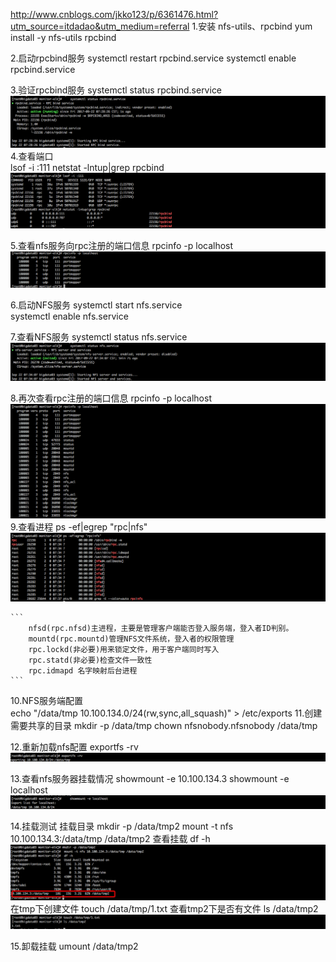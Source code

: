 

http://www.cnblogs.com/jkko123/p/6361476.html?utm_source=itdadao&utm_medium=referral
1.安装 nfs-utils、rpcbind
	yum install -y nfs-utils rpcbind

2.启动rpcbind服务
    systemctl restart rpcbind.service
    systemctl enable rpcbind.service


3.验证rpcbind服务
    systemctl status rpcbind.service
    ![](images/Snip20170921_15.png)
4.查看端口   
    lsof -i :111
    netstat -lntup|grep rpcbind
    ![](images/Snip20170921_16.png)
    
5.查看nfs服务向rpc注册的端口信息
    rpcinfo -p localhost   
    ![](images/Snip20170921_17.png)
    
    
6.启动NFS服务
    systemctl start nfs.service    
    systemctl enable nfs.service    

7.查看NFS服务
    systemctl status nfs.service   
    ![](images/Snip20170921_18.png)

8.再次查看rpc注册的端口信息
    rpcinfo -p localhost
    ![](images/Snip20170921_19.png)
9.查看进程
    ps -ef|egrep "rpc|nfs"   
    ![](images/Snip20170921_20.png)
        
    ```
        nfsd(rpc.nfsd)主进程，主要是管理客户端能否登入服务端，登入者ID判别。
        mountd(rpc.mountd)管理NFS文件系统，登入者的权限管理
        rpc.lockd(非必要)用来锁定文件，用于客户端同时写入
        rpc.statd(非必要)检查文件一致性
        rpc.idmapd 名字映射后台进程
    ```

10.NFS服务端配置   
    echo "/data/tmp 10.100.134.0/24(rw,sync,all_squash)" > /etc/exports
11.创建需要共享的目录
    mkdir -p /data/tmp
    chown nfsnobody.nfsnobody /data/tmp  
    
12.重新加载nfs配置
    exportfs -rv
    ![](images/Snip20170921_21.png)

13.查看nfs服务器挂载情况
    showmount -e  10.100.134.3
    showmount -e localhost   
    ![](images/Snip20170921_22.png)
    
14.挂载测试
    挂载目录
        mkdir -p /data/tmp2
        mount -t nfs 10.100.134.3:/data/tmp /data/tmp2
    查看挂载
        df -h
        ![](images/Snip20170921_23.png)
    在tmp下创建文件
        touch /data/tmp/1.txt
    查看tmp2下是否有文件
        ls /data/tmp2
        ![](images/Snip20170921_24.png)

15.卸载挂载
    umount /data/tmp2




    
    
    
    
    
    
    
    
    
    
    

